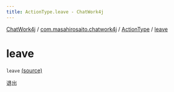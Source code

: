 ```yaml
---
title: ActionType.leave - ChatWork4j
---
```


[ChatWork4j](../../index.md) / [com.masahirosaito.chatwork4j](../index.md) / [ActionType](index.md) / [leave](.)

# leave

`leave` [(source)](https://github.com/MasahiroSaito/ChatWork4j/tree/master/src/main/kotlin/com/masahirosaito/chatwork4j/data/ActionType.kt#L6)

退出

